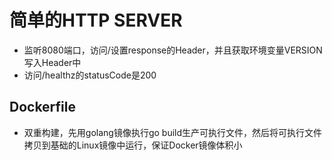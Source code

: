 # 简单的HTTP SERVER
+ 监听8080端口，访问/设置response的Header，并且获取环境变量VERSION写入Header中  
+ 访问/healthz的statusCode是200

## Dockerfile
+ 双重构建，先用golang镜像执行go build生产可执行文件，然后将可执行文件拷贝到基础的Linux镜像中运行，保证Docker镜像体积小
